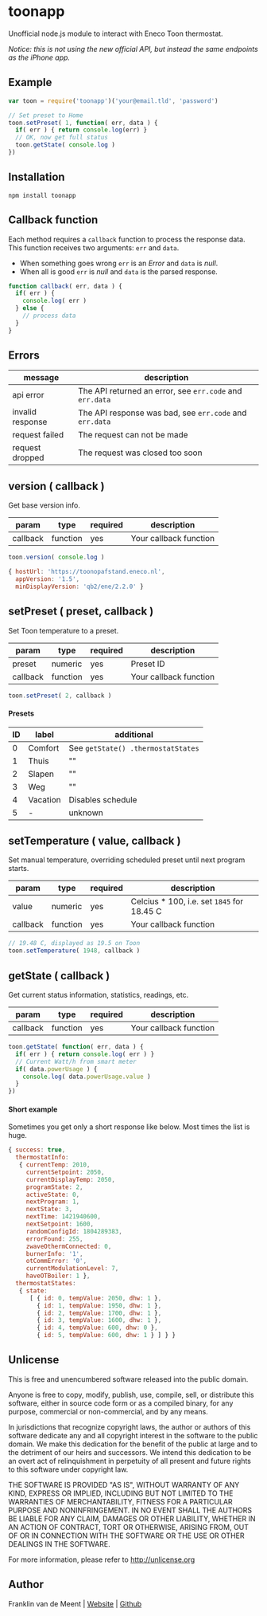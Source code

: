 toonapp
=======

Unofficial node.js module to interact with Eneco Toon thermostat.

_Notice: this is not using the new official API, but instead the same endpoints as the iPhone app._


Example
-------

```js
var toon = require('toonapp')('your@email.tld', 'password')

// Set preset to Home
toon.setPreset( 1, function( err, data ) {
  if( err ) { return console.log(err) }
  // OK, now get full status
  toon.getState( console.log )
})
```


Installation
------------

`npm install toonapp`


Callback function
-----------------

Each method requires a `callback` function to process the response data.
This function receives two arguments: `err` and `data`.

* When something goes wrong `err` is an _Error_ and `data` is _null_.
* When all is good `err` is _null_ and `data` is the parsed response.

```js
function callback( err, data ) {
  if( err ) {
    console.log( err )
  } else {
    // process data
  }
}
```
 

Errors
------

message          | description
-----------------|---------------------------------------------------------
api error        | The API returned an error, see `err.code` and `err.data`
invalid response | The API response was bad, see `err.code` and `err.data`
request failed   | The request can not be made
request dropped  | The request was closed too soon


version ( callback )
-------

Get base version info.

param    | type     | required | description
---------|----------|----------|-----------------------
callback | function | yes      | Your callback function

```js
toon.version( console.log )
```

```js
{ hostUrl: 'https://toonopafstand.eneco.nl',
  appVersion: '1.5',
  minDisplayVersion: 'qb2/ene/2.2.0' }
```

setPreset ( preset, callback )
---------

Set Toon temperature to a preset.

param    | type     | required | description
---------|----------|----------|-----------------------
preset   | numeric  | yes      | Preset ID
callback | function | yes      | Your callback function

```js
toon.setPreset( 2, callback )
```

#### Presets

ID | label    | additional
---|----------|------------------
0  | Comfort  | See `getState() .thermostatStates`
1  | Thuis    | ""
2  | Slapen   | ""
3  | Weg      | ""
4  | Vacation | Disables schedule
5  | -        | unknown


setTemperature ( value, callback )
--------------

Set manual temperature, overriding scheduled preset until next program starts.

param    | type     | required | description
---------|----------|----------|-------------------------------------------
value    | numeric  | yes      | Celcius * 100, i.e. set `1845` for 18.45 C
callback | function | yes      | Your callback function

```js
// 19.48 C, displayed as 19.5 on Toon
toon.setTemperature( 1948, callback )
```


getState ( callback )
--------

Get current status information, statistics, readings, etc.

param    | type     | required | description
---------|----------|----------|-----------------------
callback | function | yes      | Your callback function

```js
toon.getState( function( err, data ) {
  if( err ) { return console.log( err ) }
  // Current Watt/h from smart meter
  if( data.powerUsage ) {
    console.log( data.powerUsage.value )
  }
})
```

#### Short example

Sometimes you get only a short response like below.
Most times the list is huge.

```js
{ success: true,
  thermostatInfo: 
   { currentTemp: 2010,
     currentSetpoint: 2050,
     currentDisplayTemp: 2050,
     programState: 2,
     activeState: 0,
     nextProgram: 1,
     nextState: 3,
     nextTime: 1421940600,
     nextSetpoint: 1600,
     randomConfigId: 1804289383,
     errorFound: 255,
     zwaveOthermConnected: 0,
     burnerInfo: '1',
     otCommError: '0',
     currentModulationLevel: 7,
     haveOTBoiler: 1 },
  thermostatStates: 
   { state: 
      [ { id: 0, tempValue: 2050, dhw: 1 },
        { id: 1, tempValue: 1950, dhw: 1 },
        { id: 2, tempValue: 1700, dhw: 1 },
        { id: 3, tempValue: 1600, dhw: 1 },
        { id: 4, tempValue: 600, dhw: 0 },
        { id: 5, tempValue: 600, dhw: 1 } ] } }
```


Unlicense
---------

This is free and unencumbered software released into the public domain.

Anyone is free to copy, modify, publish, use, compile, sell, or
distribute this software, either in source code form or as a compiled
binary, for any purpose, commercial or non-commercial, and by any
means.

In jurisdictions that recognize copyright laws, the author or authors
of this software dedicate any and all copyright interest in the
software to the public domain. We make this dedication for the benefit
of the public at large and to the detriment of our heirs and
successors. We intend this dedication to be an overt act of
relinquishment in perpetuity of all present and future rights to this
software under copyright law.

THE SOFTWARE IS PROVIDED "AS IS", WITHOUT WARRANTY OF ANY KIND,
EXPRESS OR IMPLIED, INCLUDING BUT NOT LIMITED TO THE WARRANTIES OF
MERCHANTABILITY, FITNESS FOR A PARTICULAR PURPOSE AND NONINFRINGEMENT.
IN NO EVENT SHALL THE AUTHORS BE LIABLE FOR ANY CLAIM, DAMAGES OR
OTHER LIABILITY, WHETHER IN AN ACTION OF CONTRACT, TORT OR OTHERWISE,
ARISING FROM, OUT OF OR IN CONNECTION WITH THE SOFTWARE OR THE USE OR
OTHER DEALINGS IN THE SOFTWARE.

For more information, please refer to <http://unlicense.org>


Author
------

Franklin van de Meent
| [Website](https://frankl.in)
| [Github](https://github.com/fvdm)
